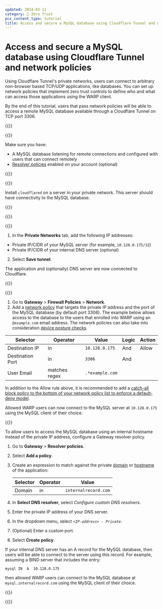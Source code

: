 ```yaml
---
updated: 2024-03-11
category: 🔐 Zero Trust
pcx_content_type: tutorial
title: Access and secure a MySQL database using Cloudflare Tunnel and network policies
---
```


# Access and secure a MySQL database using Cloudflare Tunnel and network policies

Using Cloudflare Tunnel's private networks, users can connect to arbitrary non-browser based TCP/UDP applications, like databases. You can set up network policies that implement zero trust controls to define who and what can access those applications using the WARP client.

By the end of this tutorial, users that pass network policies will be able to access a remote MySQL database available through a Cloudflare Tunnel on TCP port 3306.

{{<tutorial>}}

{{<tutorial-prereqs>}}

Make sure you have:

- A MySQL database listening for remote connections and configured with users that can connect remotely
- [Resolver policies](/cloudflare-one/policies/gateway/resolver-policies/) enabled on your account (optional)

{{</tutorial-prereqs>}}

{{<tutorial-step title="Create a Cloudflare Tunnel">}}

Install `cloudflared` on a server in your private network. This server should have connectivity to the MySQL database.

{{<render file="tunnel/_create-tunnel.md" productFolder="cloudflare-one">}}

{{</tutorial-step>}}

{{<tutorial-step title="Add private network routes">}}

1. In the **Private Networks** tab, add the following IP addresses:

  - Private IP/CIDR of your MySQL server (for example, `10.128.0.175/32`)
  - Private IP/CIDR of your internal DNS server (optional)

2. Select **Save tunnel**.

The application and (optionally) DNS server are now connected to Cloudflare.

{{</tutorial-step>}}

{{<tutorial-step title="Create a Gateway network policy">}}

1. Go to **Gateway** > **Firewall Policies** > **Network**.
2. Add a [network policy](/cloudflare-one/policies/gateway/network-policies/) that targets the private IP address and the port of the MySQL database (by default port 3306). The example below allows access to the database to the users that enrolled into WARP using an `@example.com` email address. The network policies can also take into consideration [device posture checks](/cloudflare-one/identity/devices/).

| Selector | Operator | Value | Logic | Action |
| -------- | -------- | ----- | ----- | ------ |
| Destination IP | in | `10.128.0.175` | And | Allow |
| Destination Port | in | `3306` | And | |
| User Email | matches regex | `.*example.com` | |

In addition to the Allow rule above, it is recommended to add a [catch-all block policy to the bottom of your network policy list to enforce a default-deny model](learning-paths/replace-vpn/build-policies/).

Allowed WARP users can now connect to the MySQL server at `10.128.0.175` using the MySQL client of their choice.

{{<tutorial-step title="Create a Gateway resolver policy (optional)">}}

To allow users to access the MySQL database using an internal hostname instead of the private IP address, configure a Gateway resolver policy.

1. Go to **Gateway** > **Resolver policies**.
2. Select **Add a policy**.
3. Create an expression to match against the private [domain](/cloudflare-one/policies/gateway/resolver-policies/#domain) or [hostname](/cloudflare-one/policies/gateway/resolver-policies/#host) of the application:

    | Selector | Operator | Value                  |
    | -------- | -------- | ---------------------- |
    | Domain     | in       | `internalrecord.com` |

4. In **Select DNS resolver**, select _Configure custom DNS resolvers_.
5. Enter the private IP address of your DNS server.
6. In the dropdown menu, select _`<IP-address> - Private`_.
7. (Optional) Enter a custom port.
8. Select **Create policy**.

If your internal DNS server has an A record for the MySQL database, then users will be able to connect to the server using this record. For example, assuming a BIND server that includes the entry:

`mysql IN  A  10.128.0.175`

then allowed WARP users can connect to the MySQL database at `mysql.internalrecord.com` using the MySQL client of their choice.

{{</tutorial-step>}}

{{</tutorial>}}

